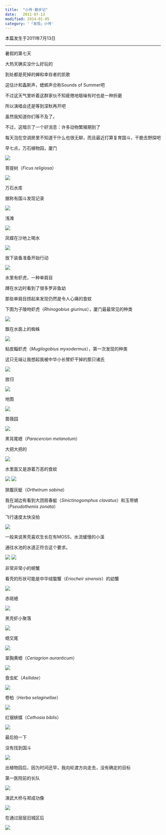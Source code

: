 ```yaml
---
title:  "小传·散步记"
date:   2011-07-13
modified: 2014-01-05
category: '「发现」小传'
---
```


本篇发生于2011年7月13日

---

暑假的第七天

大热天确实没什么好玩的

到处都是死掉的蝉和幸存者的凯歌

这估计和螽斯声，蟋蟀声合称Sounds of Summer吧

不过这天气里听着这群家伙不知疲倦地聒噪有时也是一种折磨

所以演唱会还是等到深秋再开吧

虽然我知道你们等不及了。

不过，这暗示了一个好消息：许多动物繁殖期到了

每天泡在空调房里不知道干什么也很无聊，而且最近打算复育国斗，干脆去野探吧

早七点，万石植物园，厦门

<img class='disc' src='https://i.postimg.cc/rwMp0Gp4/11.jpg'>

菩提树（<i>Ficus religiosa</i>）

<img class='disc' src='https://i.postimg.cc/FFSFTCdc/12.jpg'>

万石水库

据称有国斗发现记录

<img class='disc' src='https://i.postimg.cc/xCJjDt6w/13.jpg'>

浅滩

<img class='disc' src='https://i.postimg.cc/jScSzWWF/14.jpg'>

凤蝶在沙地上喝水

<img class='disc' src='https://i.postimg.cc/Xq9VXXSx/17.jpg'>

放下装备准备开始行动

<img class='disc' src='https://i.postimg.cc/RFkSMK8N/18.jpg'>

水里有虾虎，一种单肩目

蹲在水边时看到了很多罗非鱼幼

那些单肩目捞起来发现仍然是令人心痛的食蚊

下图为子陵吻虾虎（<i>Rhinogobius giurinus</i>），厦门最最常见的种类

<img class='disc' src='https://i.postimg.cc/rppFg8xF/19.jpg'>

飘在水面上的蜘蛛

<img class='disc' src='https://i.postimg.cc/mr6Z50y3/20.jpg'>

粘皮鲻虾虎（<i>Mugilogobius myxodermus</i>），第一次发现的种类

这只无端让我想起我被中华小长臂虾干掉的那只诸氏

<img class='disc' src='https://i.postimg.cc/PrkX9bY7/21.jpg'>

放归

<img class='disc' src='https://i.postimg.cc/zXSzrLkG/22.jpg'>

地图

<img class='disc' src='https://i.postimg.cc/SxSyNyZ7/23.jpg'>

蔷薇园

<img class='disc' src='https://i.postimg.cc/CKtYNbwm/24.jpg'>

黑背尾蟌（<i>Paracercion melanotum</i>）

大把大把的

<img class='disc' src='https://i.postimg.cc/t4B9sLw0/25.jpg'>

水里面又是游着万恶的食蚊

<img class='disc' src='https://i.postimg.cc/Gp9dGXn4/26.jpg'>

<img class='disc' src='https://i.postimg.cc/fL9sgkLZ/27.jpg'>

狭腹灰蜓（<i>Orthetrum sabina</i>）

我在湖边有看到大团扇春蜓（<i>Sinictinogomphus clavatus</i>）和玉带蜻（<i>Pseudothemis zonata</i>）

飞行速度太快没拍

<img class='disc' src='https://i.postimg.cc/wMYzKHyN/28.jpg'>

一般来说黑壳喜欢生长在有MOSS，水流缓慢的小溪

通往水池的水道正符合这个要求。

<img class='disc' src='https://i.postimg.cc/SRLhk5Cv/29.jpg'>

<img class='disc' src='https://i.postimg.cc/fTZsBzhn/30.jpg'>

非常非常小的螃蟹

看壳的形状可能是中华绒螯蟹（<i>Eriocheir sinensis</i>）的幼蟹

<img class='disc' src='https://i.postimg.cc/G3vrFBVx/31.jpg'>

赤斑蟌

<img class='disc' src='https://i.postimg.cc/Pr4j7gtL/32.jpg'>

黑壳虾小聚落

<img class='disc' src='https://i.postimg.cc/CxrVhbnS/33.jpg'>

蟌交尾

<img class='disc' src='https://i.postimg.cc/bwwhfmJm/34.jpg'>

翠胸黄蟌（<i>Ceriagrion auranticum</i>）

<img class='disc' src='https://i.postimg.cc/bvKcb8R5/35.jpg'>

食虫虻（<i>Asilidae</i>）

<img class='disc' src='https://i.postimg.cc/s2BCv15S/36.jpg'>

卷柏（<i>Herba selaginellae</i>）

<img class='disc' src='https://i.postimg.cc/RFKrL8sZ/37.jpg'>

红锯蛱蝶（<i>Cethosia biblis</i>）

<img class='disc' src='https://i.postimg.cc/kGm01czF/38.jpg'>

最后拍一下

没有找到国斗

<img class='disc' src='https://i.postimg.cc/KjDddTyX/39.jpg'>

出植物园后，因为时间还早，我向轮渡方向走去，没有确定的目标

第一医院前的长队

<img class='disc' src='https://i.postimg.cc/DfQkW94C/40.jpg'>

演武大桥与郑成功像

<img class='disc' src='https://i.postimg.cc/dtqMG58J/41.jpg'>

在通过层层旧城区后

<img class='disc' src='https://i.postimg.cc/KvQ6ftNB/42.jpg'>
